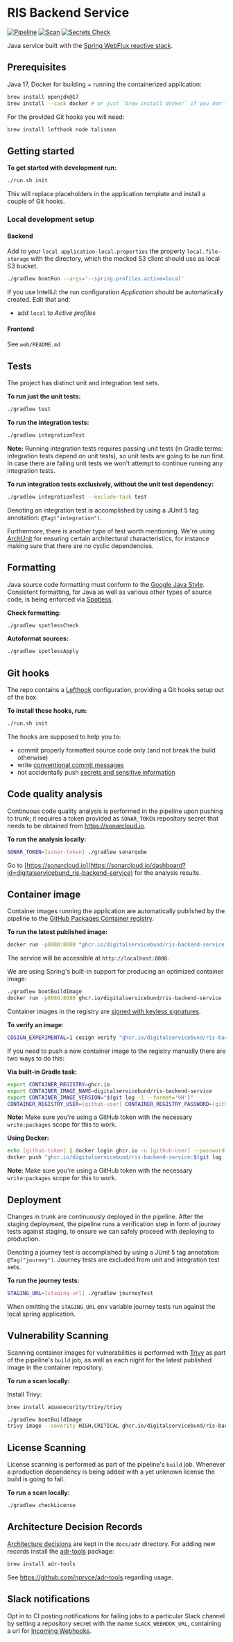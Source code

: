 # RIS Backend Service

[![Pipeline](https://github.com/digitalservicebund/ris-backend-service/actions/workflows/pipeline.yml/badge.svg)](https://github.com/digitalservicebund/ris-backend-service/actions/workflows/pipeline.yml)
[![Scan](https://github.com/digitalservicebund/ris-backend-service/actions/workflows/scan.yml/badge.svg)](https://github.com/digitalservicebund/ris-backend-service/actions/workflows/scan.yml)
[![Secrets Check](https://github.com/digitalservicebund/ris-backend-service/actions/workflows/secrets-check.yml/badge.svg)](https://github.com/digitalservicebund/ris-backend-service/actions/workflows/secrets-check.yml)

Java service built with
the [Spring WebFlux reactive stack](https://docs.spring.io/spring-framework/docs/current/reference/html/web-reactive.html#spring-webflux).

## Prerequisites

Java 17, Docker for building + running the containerized application:

```bash
brew install openjdk@17
brew install --cask docker # or just `brew install docker` if you don't want the Desktop app
```

For the provided Git hooks you will need:

```bash
brew install lefthook node talisman
```

## Getting started

**To get started with development run:**

```bash
./run.sh init
```

This will replace placeholders in the application template and install a couple of Git hooks.

### Local development setup

#### Backend

Add to your `local application-local.properties` the property `local.file-storage` with the
directory, which the mocked S3 client should use as local S3 bucket.

```bash
./gradlew bootRun --args='--spring.profiles.active=local'
```

If you use IntelliJ: the run configuration _Application_ should be automatically created. Edit that and:

- add `local` to _Active profiles_

#### Frontend

See `web/README.md`

## Tests

The project has distinct unit and integration test sets.

**To run just the unit tests:**

```bash
./gradlew test
```

**To run the integration tests:**

```bash
./gradlew integrationTest
```

**Note:** Running integration tests requires passing unit tests (in Gradle terms: integration tests depend on unit
tests), so unit tests are going to be run first. In case there are failing unit tests we won't attempt to continue
running any integration tests.

**To run integration tests exclusively, without the unit test dependency:**

```bash
./gradlew integrationTest --exclude-task test
```

Denoting an integration test is accomplished by using a JUnit 5 tag annotation: `@Tag("integration")`.

Furthermore, there is another type of test worth mentioning. We're
using [ArchUnit](https://www.archunit.org/getting-started)
for ensuring certain architectural characteristics, for instance making sure that there are no cyclic dependencies.

## Formatting

Java source code formatting must conform to the [Google Java Style](https://google.github.io/styleguide/javaguide.html).
Consistent formatting, for Java as well as various other types of source code, is being enforced
via [Spotless](https://github.com/diffplug/spotless).

**Check formatting:**

```bash
./gradlew spotlessCheck
```

**Autoformat sources:**

```bash
./gradlew spotlessApply
```

## Git hooks

The repo contains a [Lefthook](https://github.com/evilmartians/lefthook/blob/master/docs/full_guide.md) configuration,
providing a Git hooks setup out of the box.

**To install these hooks, run:**

```bash
./run.sh init
```

The hooks are supposed to help you to:

- commit properly formatted source code only (and not break the build otherwise)
- write [conventional commit messages](https://chris.beams.io/posts/git-commit/)
- not accidentally push [secrets and sensitive information](https://thoughtworks.github.io/talisman/)

## Code quality analysis

Continuous code quality analysis is performed in the pipeline upon pushing to trunk; it requires a
token provided as `SONAR_TOKEN` repository secret that needs to be obtained from https://sonarcloud.io.

**To run the analysis locally:**

```bash
SONAR_TOKEN=[sonar-token] ./gradlew sonarqube
```

Go to [https://sonarcloud.io](https://sonarcloud.io/dashboard?id=digitalservicebund_ris-backend-service)
for the analysis results.

## Container image

Container images running the application are automatically published by the pipeline to
the [GitHub Packages Container registry](https://docs.github.com/en/packages/working-with-a-github-packages-registry/working-with-the-container-registry).

**To run the latest published image:**

```bash
docker run -p8080:8080 "ghcr.io/digitalservicebund/ris-backend-service:$(git log -1 origin/main --format='%H')"
```

The service will be accessible at `http://localhost:8080`.

We are using Spring's built-in support for producing an optimized container image:

```bash
./gradlew bootBuildImage
docker run -p8080:8080 ghcr.io/digitalservicebund/ris-backend-service
```

Container images in the registry are [signed with keyless signatures](https://github.com/sigstore/cosign/blob/main/KEYLESS.md).

**To verify an image**:

```bash
COSIGN_EXPERIMENTAL=1 cosign verify "ghcr.io/digitalservicebund/ris-backend-service:$(git log -1 origin/main --format='%H')"
```

If you need to push a new container image to the registry manually there are two ways to do this:

**Via built-in Gradle task:**

```bash
export CONTAINER_REGISTRY=ghcr.io
export CONTAINER_IMAGE_NAME=digitalservicebund/ris-backend-service
export CONTAINER_IMAGE_VERSION="$(git log -1 --format='%H')"
CONTAINER_REGISTRY_USER=[github-user] CONTAINER_REGISTRY_PASSWORD=[github-token] ./gradlew bootBuildImage --publishImage
```

**Note:** Make sure you're using a GitHub token with the necessary `write:packages` scope for this to work.

**Using Docker:**

```bash
echo [github-token] | docker login ghcr.io -u [github-user] --password-stdin
docker push "ghcr.io/digitalservicebund/ris-backend-service:$(git log -1 --format='%H')"
```

**Note:** Make sure you're using a GitHub token with the necessary `write:packages` scope for this to work.

## Deployment

Changes in trunk are continuously deployed in the pipeline. After the staging deployment, the pipeline runs a verification step
in form of journey tests against staging, to ensure we can safely proceed with deploying to production.

Denoting a journey test is accomplished by using a JUnit 5 tag annotation: `@Tag("journey")`. Journey tests are excluded
from unit and integration test sets.

**To run the journey tests:**

```bash
STAGING_URL=[staging-url] ./gradlew journeyTest
```

When omitting the `STAGING_URL` env variable journey tests run against the local spring application.

## Vulnerability Scanning

Scanning container images for vulnerabilities is performed with [Trivy](https://github.com/aquasecurity/trivy)
as part of the pipeline's `build` job, as well as each night for the latest published image in the container
repository.

**To run a scan locally:**

Install Trivy:

```bash
brew install aquasecurity/trivy/trivy
```

```bash
./gradlew bootBuildImage
trivy image --severity HIGH,CRITICAL ghcr.io/digitalservicebund/ris-backend-service:latest
```

## License Scanning

License scanning is performed as part of the pipeline's `build` job. Whenever a production dependency
is being added with a yet unknown license the build is going to fail.

**To run a scan locally:**

```bash
./gradlew checkLicense
```

## Architecture Decision Records

[Architecture decisions](https://cognitect.com/blog/2011/11/15/documenting-architecture-decisions)
are kept in the `docs/adr` directory. For adding new records install the [adr-tools](https://github.com/npryce/adr-tools) package:

```bash
brew install adr-tools
```

See https://github.com/npryce/adr-tools regarding usage.

## Slack notifications

Opt in to CI posting notifications for failing jobs to a particular Slack channel by setting a repository secret
with the name `SLACK_WEBHOOK_URL`, containing a url for [Incoming Webhooks](https://api.slack.com/messaging/webhooks).
